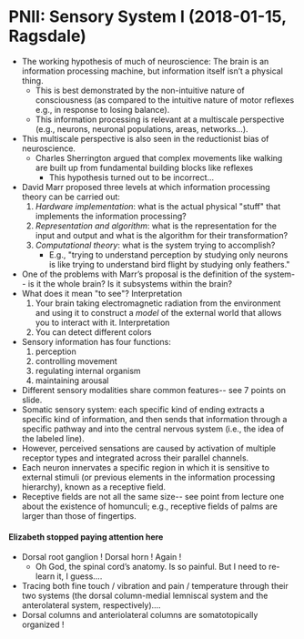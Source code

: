 # PNII: Sensory System I (2018-01-15, Ragsdale)

* The working hypothesis of much of neuroscience: The brain is an information processing machine, but information itself isn’t a physical thing.
    * This is best demonstrated by the non-intuitive nature of consciousness (as compared to the intuitive nature of motor reflexes e.g., in response to losing balance).
    * This information processing is relevant at a multiscale perspective (e.g., neurons, neuronal populations, areas, networks…).
* This multiscale perspective is also seen in the reductionist bias of neuroscience.
    * Charles Sherrington argued that complex movements like walking are built up from fundamental building blocks like reflexes
        * This hypothesis turned out to be incorrect...
* David Marr proposed three levels at which information processing theory can be carried out:
    1. *Hardware implementation*: what is the actual physical "stuff" that implements the information processing?
    2. *Representation and algorithm*: what is the representation for the input and output and what is the algorithm for their transformation?
    3. *Computational theory*: what is the system trying to accomplish?
        * E.g., "trying to understand perception by studying only neurons is like trying to understand bird flight by studying only feathers."
* One of the problems with Marr’s proposal is the definition of the system-- is it the whole brain? Is it subsystems within the brain?
* What does it mean "to see"? Interpretation
    1. Your brain taking electromagnetic radiation from the environment and using it to construct a *model* of the external world that allows you to interact with it. Interpretation
    2. You can detect different colors
* Sensory information has four functions:
    1. perception
    2. controlling movement
    3. regulating internal organism
    4. maintaining arousal
* Different sensory modalities share common features-- see 7 points on slide.
* Somatic sensory system: each specific kind of ending extracts a specific kind of information, and then sends that information through a specific pathway and into the central nervous system (i.e., the idea of the labeled line).
* However, perceived sensations are caused by activation of multiple receptor types and integrated across their parallel channels.
* Each neuron innervates a specific region in which it is sensitive to external stimuli (or previous elements in the information processing hierarchy), known as a receptive field.
* Receptive fields are not all the same size-- see point from lecture one about the existence of homunculi; e.g., receptive fields of palms are larger than those of fingertips.

#### Elizabeth stopped paying attention here
* Dorsal root ganglion ! Dorsal horn ! Again !  
    * Oh God, the spinal cord’s anatomy. Is so painful. But I need to re-learn it, I guess….
* Tracing both fine touch / vibration and pain / temperature through their two systems (the dorsal column-medial lemniscal system and the anterolateral system, respectively)....
* Dorsal columns and anteriolateral columns are somatotopically organized !
